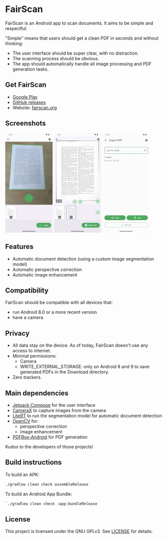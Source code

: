 # FairScan

FairScan is an Android app to scan documents. It aims to be simple and respectful.

"Simple" means that users should get a clean PDF in seconds and without thinking:
- The user interface should be super clear, with no distraction.
- The scanning process should be obvious.
- The app should automatically handle all image processing and PDF generation tasks.

## Get FairScan
- [Google Play](https://play.google.com/store/apps/details?id=org.fairscan.app)
- [GitHub releases](releases)
- Website: [fairscan.org](https://fairscan.org)

## Screenshots
<p>
  <img src="screenshots/step-1.webp" width="30%">
  <img src="screenshots/step-2.webp" width="30%">
  <img src="screenshots/step-3.webp" width="30%">
</p>

## Features

- Automatic document detection (using a custom image segmentation model)
- Automatic perspective correction
- Automatic image enhancement

## Compatibility

FairScan should be compatible with all devices that:
- run Android 8.0 or a more recent version
- have a camera

## Privacy

- All data stay on the device. As of today, FairScan doesn't use any access to internet.
- Minimal permissions:
  - Camera
  - WRITE_EXTERNAL_STORAGE: only on Android 8 and 9 to save generated PDFs in the Download directory.
- Zero trackers.

## Main dependencies

- [Jetpack Compose](https://developer.android.com/compose) for the user interface
- [CameraX](https://developer.android.com/media/camera/camerax) to capture images from the camera
- [LiteRT](https://ai.google.dev/edge/litert) to run the segmentation model for automatic document detection
- [OpenCV](https://opencv.org/) for:
  - perspective correction
  - image enhancement
- [PDFBox-Android](https://github.com/TomRoush/PdfBox-Android) for PDF generation

Kudos to the developers of those projects!

## Build instructions

To build an APK:
```bash
./gradlew clean check assembleRelease
```

To build an Android App Bundle:
```bash
`./gradlew clean check :app:bundleRelease
```

## License
This project is licensed under the GNU GPLv3. See [LICENSE](LICENSE) for details.
